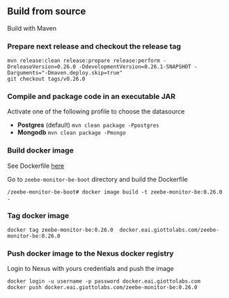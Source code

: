 
## Build from source
Build with Maven

### Prepare next release and checkout the release tag
    mvn release:clean release:prepare release:perform -DreleaseVersion=0.26.0 -DdevelopmentVersion=0.26.1-SNAPSHOT -Darguments="-Dmaven.deploy.skip=true"
    git checkout tags/v0.26.0
        
### Compile and package code in an executable JAR
Activate one of the following profile to choose the datasource
* **Postgres** (default)
    `mvn clean package -Ppostgres`
* **Mongodb**
   `mvn clean package -Pmongo`

### Build docker image
See Dockerfile [here](zeebe-monitor-be-boot/Dockerfile)

Go to `zeebe-monitor-be-boot` directory and build the Dockerfile

    /zeebe-monitor-be-boot# docker image build -t zeebe-monitor-be:0.26.0 .

### Tag docker image
    docker tag zeebe-monitor-be:0.26.0  docker.eai.giottolabs.com/zeebe-monitor-be:0.26.0

### Push docker image to the Nexus docker registry
Login to Nexus with yours credentials and push the image
     
    docker login -u username -p password docker.eai.giottolabs.com
    docker push docker.eai.giottolabs.com/zeebe-monitor-be:0.26.0
